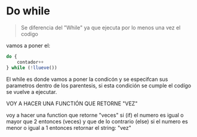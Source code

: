 # Do while

> Se diferencia del "While" ya que ejecuta por lo menos una vez el codigo 

vamos a poner el: 

```js
do { 
	contador++
} while (!llueve())
```

El while es donde vamos a poner la condicón y se especifcan sus parametros dentro de los parentesis, si esta condición se cumple el codígo se vuelve a ejecutar. 





VOY A HACER UNA FUNCTIÓN QUE RETORNE "VEZ" 


voy a hacer una function que retorne "veces" si (if) el numero es igual o mayor que 2 entonces (veces) y que de lo contrario (else) si el numero es menor o igual a 1  entonces retornar el string: "vez"


